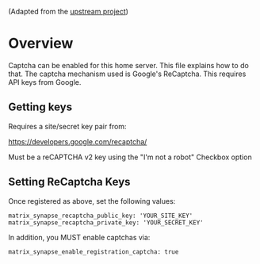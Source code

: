 (Adapted from the [upstream project](https://github.com/matrix-org/synapse/blob/develop/docs/CAPTCHA_SETUP.md))

# Overview
Captcha can be enabled for this home server. This file explains how to do that.
The captcha mechanism used is Google's ReCaptcha. This requires API keys from Google.

## Getting keys

Requires a site/secret key pair from:

<https://developers.google.com/recaptcha/>

Must be a reCAPTCHA v2 key using the "I'm not a robot" Checkbox option

## Setting ReCaptcha Keys

Once registered as above, set the following values:

    matrix_synapse_recaptcha_public_key: 'YOUR_SITE_KEY'
    matrix_synapse_recaptcha_private_key: 'YOUR_SECRET_KEY'

In addition, you MUST enable captchas via:

    matrix_synapse_enable_registration_captcha: true
